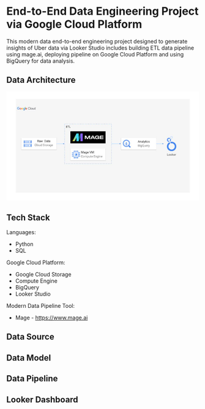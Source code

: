 # End-to-End Data Engineering Project via Google Cloud Platform

This modern data end-to-end engineering project designed to generate insights of Uber data via Looker Studio includes building ETL data pipeline using mage.ai, deploying pipeline on Google Cloud Platform and using BigQuery for data analysis.

## Data Architecture

![picture alt]( https://github.com/vthoondee/gcp-data-engineering-uber/blob/main/data_architecture/data_architecture.png )

## Tech Stack

Languages:
 - Python
 - SQL

Google Cloud Platform:
- Google Cloud Storage
- Compute Engine
- BigQuery
- Looker Studio

Modern Data Pipeline Tool:
- Mage - https://www.mage.ai

## Data Source

## Data Model

## Data Pipeline 

## Looker Dashboard

